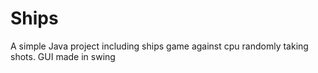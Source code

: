 # Ships
A simple Java project including ships game against cpu randomly taking shots. GUI made in swing
